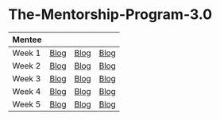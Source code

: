 # The-Mentorship-Program-3.0

| Mentee  |  |  |  |
| ------------- | ------------- | ------------- | ------------- |
| Week 1  | [Blog]() | [Blog]() | [Blog]() |
| Week 2  | [Blog]() | [Blog]() | [Blog]() |
| Week 3  | [Blog]() | [Blog]() | [Blog]() |
| Week 4  | [Blog]() | [Blog]() | [Blog]() |
| Week 5  | [Blog]() | [Blog]() | [Blog]() |
